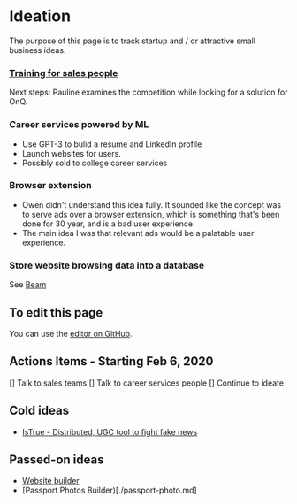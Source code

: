 # Ideation
The purpose of this page is to track startup and / or attractive small business ideas.

### [Training for sales people](/corporate-training.md)
Next steps: Pauline examines the competition while looking for a solution for OnQ.

### Career services powered by ML
- Use GPT-3 to bulid a resume and LinkedIn profile
- Launch websites for users.
- Possibly sold to college career services

### Browser extension
- Owen didn't understand this idea fully. It sounded like the concept was to serve ads over a browser extension, which is something that's been done for 30 year, and is a bad user experience.
- The main idea I was that relevant ads would be a palatable user experience.
### Store website browsing data into a database
See [Beam](https://techcrunch.com/2021/02/03/beam-raises-9-5-million-to-build-a-web-browser-that-collects-ideas/)

## To edit this page
You can use the [editor on GitHub](https://github.com/owenbrown/ideation/edit/gh-pages/index.md).

## Actions Items - Starting Feb 6, 2020
[] Talk to sales teams
[] Talk to career services people
[] Continue to ideate

## Cold ideas
- [IsTrue - Distributed, UGC tool to fight fake news](https://owenbrown.github.io/istrue/)

## Passed-on ideas
- [Website builder](./website-builder)
- [Passport Photos Builder)[./passport-photo.md]
